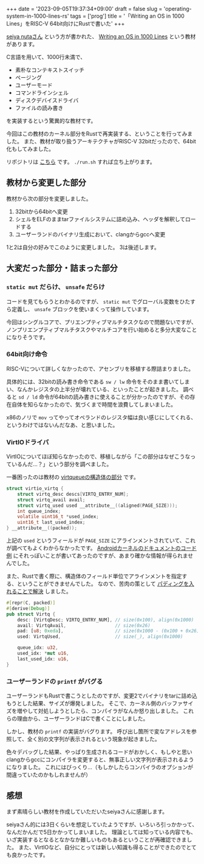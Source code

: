 +++
date = '2023-09-05T19:37:34+09:00'
draft = false
slug = 'operating-system-in-1000-lines-rs'
tags = ['prog']
title = '「Writing an OS in 1000 Lines」をRISC-V 64bit向けにRustで書いた'
+++

[seiya nutaさん](https://seiya.me/) という方が書かれた、 [Writing an OS in 1000 Lines](https://operating-system-in-1000-lines.vercel.app) という教材があります。

C言語を用いて、1000行未満で、

- 素朴なコンテキストスイッチ
- ページング
- ユーザーモード
- コマンドラインシェル
- ディスクデバイスドライバ
- ファイルの読み書き

を実装するという驚異的な教材です。

今回はこの教材のカーネル部分をRustで再実装する、ということを行ってみました。
また、教材が取り扱うアーキテクチャがRISC-V 32bitだったので、64bit化もしてみました。

リポジトリは [こちら](https://github.com/Totsugekitai/kanios) です。
`./run.sh` すれば立ち上がります。

## 教材から変更した部分

教材から次の部分を変更しました。

1. 32bitから64bitへ変更
2. シェルをELFのままtarファイルシステムに詰め込み、ヘッダを解釈してロードする
3. ユーザーランドのバイナリ生成において、clangからgccへ変更

1と2は自分の好みでこのように変更しました。
3は後述します。

## 大変だった部分・詰まった部分

### `static mut` だらけ、 `unsafe` だらけ

コードを見てもらうとわかるのですが、 `static mut` でグローバル変数をひたすら定義し、 `unsafe` ブロックを使いまくって操作しています。

今回はシングルコアで、プリエンプティブマルチタスクなので問題ないですが、ノンプリエンプティブマルチタスクやマルチコアを行い始めると多分大変なことになりそうです。

### 64bit向け命令

RISC-Vについて詳しくなかったので、アセンブリを移植する際詰まりました。

具体的には、32bitの読み書き命令である `sw / lw` 命令をそのまま書いてしまい、なんかレジスタの上半分が壊れている、といったことが起きました。
調べると `sd / ld` 命令が64bitの読み書きに使えることが分かったのですが、その存在自体を知らなかったので、気づくまで時間を浪費してしまいました。

x86のノリで `mov` ってやってオペランドのレジスタ幅は良い感じにしてくれる、というわけではないんだなあ、と思いました。

### VirtIOドライバ

VirtIOについてほぼ知らなかったので、移植しながら「この部分はなぜこうなっているんだ…？」という部分を調べました。

一番困ったのは教材の [virtqueueの構造体の部分](https://github.com/nuta/operating-system-in-1000-lines/blob/main/kernel.h#L116C1-L123C27) です。

```c
struct virtio_virtq {
    struct virtq_desc descs[VIRTQ_ENTRY_NUM];
    struct virtq_avail avail;
    struct virtq_used used __attribute__((aligned(PAGE_SIZE)));
    int queue_index;
    volatile uint16_t *used_index;
    uint16_t last_used_index;
} __attribute__((packed));
```

上記の `used` というフィールドが `PAGE_SIZE` にアラインメントされていて、これが調べてもよくわからなかったです。
[Androidカーネルのドキュメントのコード例](https://android.googlesource.com/kernel/common/+/659c36fcda403013a01b85da07cf2d9711e6d6c7/Documentation/virtual/virtio-spec.txt#363) にそれっぽいことが書いてあったのですが、あまり確かな情報が得られませんでした。

また、Rustで書く際に、構造体のフィールド単位でアラインメントを指定する、ということができませんでした。
なので、苦肉の策として [パディングを入れることで解決](https://github.com/Totsugekitai/kanios/blob/main/src/virtio_blk.rs#L74C1-L83C2) しました。

```rust
#[repr(C, packed)]
#[derive(Debug)]
pub struct Virtq {
    desc: [VirtqDesc; VIRTQ_ENTRY_NUM], // size(0x100), align(0x1000)
    avail: VirtqAvail,                  // size(0x26)
    pad: [u8; 0xeda],                   // size(0x1000 - (0x100 + 0x26) = 0xeda)
    used: VirtqUsed,                    // size(_), align(0x1000)

    queue_idx: u32,
    used_idx: *mut u16,
    last_used_idx: u16,
}
```

### ユーザーランドの `printf` がバグる

ユーザーランドもRustで書こうとしたのですが、変更2でバイナリをtarに詰め込もうとした結果、サイズが爆発しました。
そこで、カーネル側のバッファサイズを増やして対処しようとしたら、コンパイラがなんか怒り出しました。
これらの理由から、ユーザーランドはCで書くことにしました。

しかし、教材の `printf` の実装がバグります。
呼び出し箇所で変なアドレスを参照して、全く別の文字列が表示されるという現象が起きました。

色々デバッグした結果、やっぱり生成されるコードがおかしく、もしやと思いclangからgccにコンパイラを変更すると、無事正しい文字列が表示されるようになりました。
これにはびっくり…（もしかしたらコンパイラのオプションが間違っていたのかもしれませんが）

## 感想

まず素晴らしい教材を作成していただいたseiyaさんに感謝します。

seiyaさん的には3日くらいを想定していたようですが、いろいろ引っかかって、なんだかんだで5日かかってしまいました。
理論としては知っている内容でも、いざ実装するとなるとなかなか難しいものもあるということが再確認できました。
また、VirtIOなど、自分にとっては新しい知識も得ることができたのでとても良かったです。
